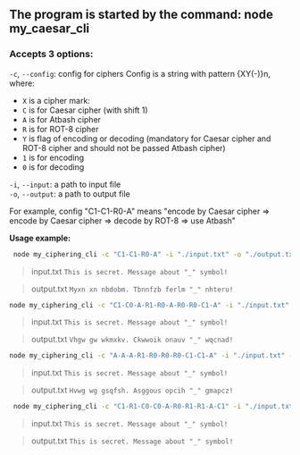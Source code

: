 ## The program is started by the command: node my_caesar_cli

### Accepts 3 options:

`-c`, `--config`: config for ciphers Config is a string with pattern {XY(-)}n, where:

- `X` is a cipher mark:
- `C` is for Caesar cipher (with shift 1)
- `A` is for Atbash cipher
- `R` is for ROT-8 cipher
- `Y` is flag of encoding or decoding (mandatory for Caesar cipher and ROT-8 cipher and should not be passed Atbash cipher)
- `1` is for encoding
- `0` is for decoding

`-i`, `--input`: a path to input file  
`-o`, `--output`: a path to output file

For example, config "C1-C1-R0-A" means "encode by Caesar cipher => encode by Caesar cipher => decode by ROT-8 => use Atbash"

**Usage example:**

```bash
 node my_ciphering_cli -c "C1-C1-R0-A" -i "./input.txt" -o "./output.txt"
```

> input.txt
> `This is secret. Message about "_" symbol!`

> output.txt
> `Myxn xn nbdobm. Tbnnfzb ferlm "_" nhteru!`

```bash
node my_ciphering_cli -c "C1-C0-A-R1-R0-A-R0-R0-C1-A" -i "./input.txt" -o "./output.txt"
```

> input.txt
> `This is secret. Message about "_" symbol!`

> output.txt
> `Vhgw gw wkmxkv. Ckwwoik onauv "_" wqcnad!`

```bash
node my_ciphering_cli -c "A-A-A-R1-R0-R0-R0-C1-C1-A" -i "./input.txt" -o "./output.txt"
```

> input.txt
> `This is secret. Message about "_" symbol!`

> output.txt
> `Hvwg wg gsqfsh. Asggous opcih "_" gmapcz!`

```bash
 node my_ciphering_cli -c "C1-R1-C0-C0-A-R0-R1-R1-A-C1" -i "./input.txt" -o "./output.txt"
```

> input.txt
> `This is secret. Message about "_" symbol!`

> output.txt
> `This is secret. Message about "_" symbol!`
